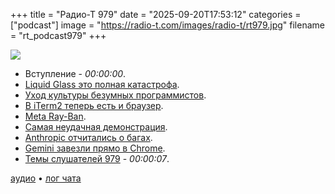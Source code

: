 +++
title = "Радио-Т 979"
date = "2025-09-20T17:53:12"
categories = ["podcast"]
image = "https://radio-t.com/images/radio-t/rt979.jpg"
filename = "rt_podcast979"
+++

![](https://radio-t.com/images/radio-t/rt979.jpg)

- Вступление - *00:00:00*.
- [Liquid Glass это полная катастрофа](https://www.techradar.com/phones/iphone/im-a-huge-ios-26-fan-but-liquid-glass-has-totally-ruined-one-of-the-iphones-most-important-features).
- [Уход культуры безумных программистов](https://dayvster.com/blog/dev-culture-is-dying-the-curious-developer-is-gone/).
- [В iTerm2 теперь есть и браузер](https://iterm2.com/documentation-web.html).
- [Meta Ray-Ban](https://www.meta.com/en-gb/blog/meta-ray-ban-display-ai-glasses-connect-2025/).
- [Самая неудачная демонстрация](https://techcrunch.com/2025/09/19/meta-cto-explains-why-the-smart-glasses-demos-failed-at-meta-connect-and-it-wasnt-the-wi-fi/?utm_campaign=social).
- [Аnthropic отчитались о багах](https://www.anthropic.com/engineering/a-postmortem-of-three-recent-issues).
- [Gemini завезли прямо в Chrome](https://gemini.google/overview/gemini-in-chrome/).
- [Темы слушателей 979](https://radio-t.com/p/2025/09/16/prep-979/) - *00:00:07*.

[аудио](https://cdn.radio-t.com/rt_podcast979.mp3) • [лог чата](https://chat.radio-t.com/logs/radio-t-979.html)
<audio src="https://cdn.radio-t.com/rt_podcast979.mp3" preload="none"></audio>
